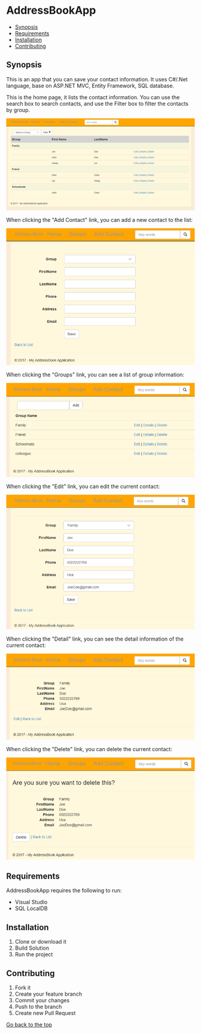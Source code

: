 <h1 id="AddressBookApp">AddressBookApp</h1>
<ul>
  <li><a href="#synopsis">Synopsis</a></li>
  <li><a href="#requirements">Requirements</a></li>
  <li><a href="#installation">Installation</a></li>
  <li><a href="#contributing">Contributing</a></li>
</ul>
<h2 id="synopsis">Synopsis</h2>
This is an app that you can save your contact information.
It uses C#/.Net language, base on ASP.NET MVC, Entity Framework, SQL database.
<p>This is the home page, it lists the contact information.
You can use the search box to search contacts, and use the Filter box to filter the contacts by group. </p>
<img src="AddressBook/Img/Home.png">
<p>When clicking the "Add Contact" link, you can add a new contact to the list:</p>
<img src="AddressBook/Img/Add.png">
<p>When clicking the "Groups" link, you can see a list of group information:</p>
<img src="AddressBook/Img/Group.png">
<p>When clicking the "Edit" link, you can edit the current contact:<p>
<img src="AddressBook/Img/Edit.png">
<p>When clicking the "Detail" link, you can see the detail information of the current contact:<p>
<img src="AddressBook/Img/Detail.png">
<p>When clicking the "Delete" link, you can delete the current contact:</p>
<img src="AddressBook/Img/Delete.png">

<h2 id="requirements">Requirements</h2>
<p>AddressBookApp requires the following to run:</p>
<ul>
  <li>Visual Studio</li>
  <li>SQL LocalDB</li>
</ul>

<h2 id="installation">Installation</h2>
<ol>
  <li>Clone or download it</li>
  <li>Build Solution</li>
  <li>Run the project</li>
</ol>

<h2 id="contributing">Contributing</h2>
<ol>
  <li>Fork it</li>
  <li>Create your feature branch</li>
  <li>Commit your changes</li>
  <li>Push to the branch</li>
  <li>Create new Pull Request</li>
</ol>
<a href="#AddressBookApp">Go back to the top</a>
